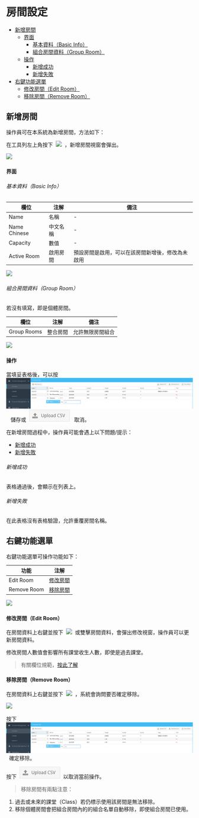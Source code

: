 # 房間設定


* [新增房間](#新增房間)
    * [界面](#界面)
        * [基本資料（Basic Info）](#基本資料（basic-info）)
        * [組合房間資料（Group Room）](#組合房間資料（group-room）)
    * [操作](#操作)
        * [新增成功](#新增成功)
        * [新增失敗](#新增失敗)
* [右鍵功能選單](#右鍵功能選單)
    * [修改房間（Edit Room）](#修改房間（edit-room）)
    * [移除房間（Remove Room）](#移除房間（remove-room）)




## 新增房間

操作員可在本系統為新增房間，方法如下：

在工具列左上角按下&nbsp;&nbsp;![](/images/201.png)&nbsp;&nbsp;，新增房間視窗會彈出。

![](/images/202.png)

#### 界面 
###### 基本資料（Basic Info） 

| 欄位         	| 注解     	| 備注                                             	|
|--------------	|----------	|--------------------------------------------------	|
| Name         	| 名稱     	| -                                                	|
| Name Chinese 	| 中文名稱 	| -                                                	|
| Capacity     	| 數值     	| -                                                	|
| Active Room  	| 啟用房間 	| 預設房間是啟用，可以在該房間新增後，修改為未啟用 	|

![](/images/203.png)

###### 組合房間資料（Group Room）

若沒有填寫，即是個體房間。

| 欄位        	| 注解     	| 備注             	|
|-------------	|----------	|------------------	|
| Group Rooms 	| 整合房間 	| 允許無限房間組合 	|

![](/images/204.png)

#### 操作
當填妥表格後，可以按&nbsp;&nbsp;![](/images/04.png)&nbsp;&nbsp; 儲存或&nbsp;&nbsp;![](/images/05.png)&nbsp;&nbsp; 取消。

在新增房間過程中，操作員可能會遇上以下問題/提示：
* [新增成功](#新增成功)  
* [新增失敗](#新增失敗) 


###### 新增成功 

表格通過後，會顯示在列表上。

###### 新增失敗 

在此表格沒有表格驗證，允許重覆房間名稱。

## 右鍵功能選單

右鍵功能選單可操作功能如下：

| 功能                 	| 注解                                          	|
|----------------------	|-----------------------------------------------	|
| Edit Room   	| [修改房間](#修改房間（edit-room）)   	|
| Remove Room 	| [移除房間](#移除房間（remove-room）) 	|

![](/images/205.png)


####  修改房間（Edit Room）

在房間資料上右鍵並按下&nbsp;&nbsp;![](/images/206.png)&nbsp;&nbsp;或雙擊房間資料，會彈出修改視窗，操作員可以更新房間資料。

修改房間人數值會影響所有課堂收生人數，即使是過去課堂。

> 有關欄位規範，[按此了解](#界面) 

####  移除房間（Remove Room）

在房間資料上右鍵並按下&nbsp;&nbsp;![](/images/207.png)&nbsp;&nbsp;，系統會詢問要否確定移除。

![](/images/208.png)

按下&nbsp;&nbsp;![](/images/04.png)&nbsp;&nbsp;確定移除。

按下&nbsp;&nbsp;![](/images/05.png)&nbsp;&nbsp;以取消當前操作。

 > 移除房間有兩點注意：
1. 過去或未來的課堂（Class）若仍標示使用該房間是無法移除。
2. 移除個體房間會把組合房間內的的組合名單自動移除，即使組合房間已使用。
